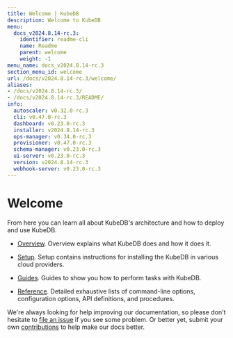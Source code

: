 ```yaml
---
title: Welcome | KubeDB
description: Welcome to KubeDB
menu:
  docs_v2024.8.14-rc.3:
    identifier: readme-cli
    name: Readme
    parent: welcome
    weight: -1
menu_name: docs_v2024.8.14-rc.3
section_menu_id: welcome
url: /docs/v2024.8.14-rc.3/welcome/
aliases:
- /docs/v2024.8.14-rc.3/
- /docs/v2024.8.14-rc.3/README/
info:
  autoscaler: v0.32.0-rc.3
  cli: v0.47.0-rc.3
  dashboard: v0.23.0-rc.3
  installer: v2024.8.14-rc.3
  ops-manager: v0.34.0-rc.3
  provisioner: v0.47.0-rc.3
  schema-manager: v0.23.0-rc.3
  ui-server: v0.23.0-rc.3
  version: v2024.8.14-rc.3
  webhook-server: v0.23.0-rc.3
---
```


# Welcome

From here you can learn all about KubeDB's architecture and how to deploy and use KubeDB.

- [Overview](/docs/v2024.8.14-rc.3/overview/). Overview explains what KubeDB does and how it does it.

- [Setup](/docs/v2024.8.14-rc.3/setup/). Setup contains instructions for installing the KubeDB in various cloud providers.

- [Guides](/docs/v2024.8.14-rc.3/guides/). Guides to show you how to perform tasks with KubeDB.

- [Reference](/docs/v2024.8.14-rc.3/reference/). Detailed exhaustive lists of command-line options, configuration options, API definitions, and procedures.

We're always looking for help improving our documentation, so please don't hesitate to [file an issue](https://github.com/kubedb/project/issues/new) if you see some problem. Or better yet, submit your own [contributions](/docs/v2024.8.14-rc.3/CONTRIBUTING) to help make our docs better.
